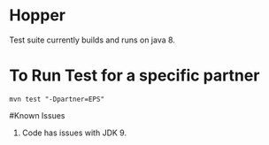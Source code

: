 # Hopper

Test suite currently builds and runs on java 8.


# To Run Test for a specific partner

``
  mvn test "-Dpartner=EPS"
``


#Known Issues

  1. Code has issues with JDK 9.
